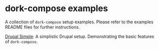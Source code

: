 # dork-compose examples

A collection of `dork-compose` setup examples. Please refer to the examples README files for further instructions.

[Drupal Simple](drupal-simple/README.md): A simplistic Drupal setup. Demonstrating the basic features of `dork-compose`.

